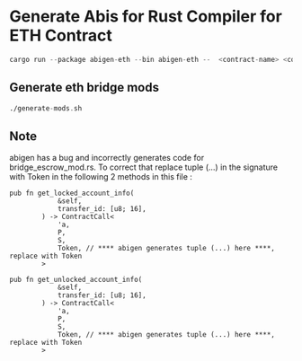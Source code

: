 # Generate Abis for Rust Compiler for ETH Contract

```asm
cargo run --package abigen-eth --bin abigen-eth --  <contract-name> <contract-abi.json> [contract-abi.rs]
```

## Generate eth bridge mods
```asm
./generate-mods.sh
```

## Note
abigen has a bug and incorrectly generates code for bridge_escrow_mod.rs. To correct that replace tuple (...) in the signature with Token in the following 2 methods in this file :
```
pub fn get_locked_account_info(
            &self,
            transfer_id: [u8; 16],
        ) -> ContractCall<
            'a,
            P,
            S,
            Token, // **** abigen generates tuple (...) here ****, replace with Token
        > 
        
pub fn get_unlocked_account_info(
            &self,
            transfer_id: [u8; 16],
        ) -> ContractCall<
            'a,
            P,
            S,
            Token, // **** abigen generates tuple (...) here ****, replace with Token
        > 
```
